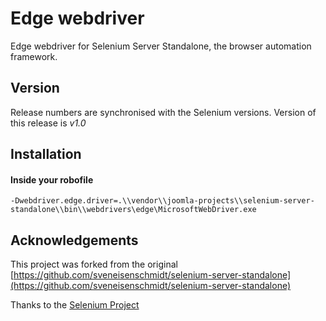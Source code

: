 # Edge webdriver

Edge webdriver for Selenium Server Standalone, the browser automation framework.

## Version
Release numbers are synchronised with the Selenium versions.
Version of this release is *v1.0* 

## Installation

#### Inside your robofile
```
-Dwebdriver.edge.driver=.\\vendor\\joomla-projects\\selenium-server-standalone\\bin\\webdrivers\edge\MicrosoftWebDriver.exe
```

## Acknowledgements
This project was forked from the original [https://github.com/sveneisenschmidt/selenium-server-standalone](https://github.com/sveneisenschmidt/selenium-server-standalone)

Thanks to the [Selenium Project](http://docs.seleniumhq.org/)
